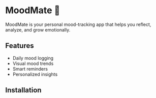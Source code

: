 # MoodMate 🌈

MoodMate is your personal mood-tracking app that helps you reflect, analyze, and grow emotionally.

## Features
- Daily mood logging
- Visual mood trends
- Smart reminders
- Personalized insights

## Installation